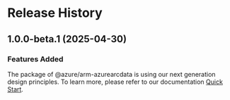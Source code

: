 # Release History
    
## 1.0.0-beta.1 (2025-04-30)

### Features Added

The package of @azure/arm-azurearcdata is using our next generation design principles. To learn more, please refer to our documentation [Quick Start](https://aka.ms/azsdk/js/mgmt/quickstart).
